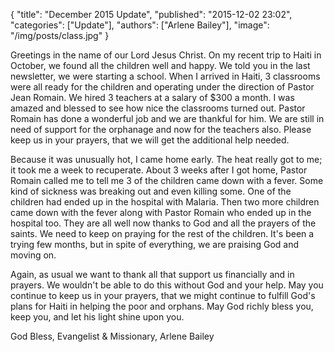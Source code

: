 {
  "title": "December 2015 Update",
  "published": "2015-12-02 23:02",
  "categories": ["Update"],
  "authors": ["Arlene Bailey"],
  "image": "/img/posts/class.jpg"
}

Greetings in the name of our Lord Jesus Christ. On my recent trip to Haiti in October, we found all the children well and happy. We told you in the last newsletter, we were starting a school. When I arrived in Haiti, 3 classrooms were all ready for the children and operating under the direction of Pastor Jean Romain. We hired 3 teachers at a salary of $300 a month. I was amazed and blessed to see how nice the classrooms turned out. Pastor Romain has done a wonderful job and we are thankful for him. We are still in need of support for the orphanage and now for the teachers also. Please keep us in your prayers, that we will get the additional help needed.

Because it was unusually hot, I came home early. The heat really got to me; it took me a week to recuperate. About 3 weeks after I got home, Pastor Romain called me to tell me 3 of the children came down with a fever. Some kind of sickness was breaking out and even killing some. One of the children had ended up in the hospital with Malaria. Then two more children came down with the fever along with Pastor Romain who ended up in the hospital too. They are all well now thanks to God and all the prayers of the saints. We need to keep on praying for the rest of the children. It's been a trying few months, but in spite of everything, we are praising God and moving on.

Again, as usual we want to thank all that support us financially and in prayers. We wouldn't be able to do this without God and your help. May you continue to keep us in your prayers, that we might continue to fulfill God's plans for Haiti in helping the poor and orphans. May God richly bless you, keep you, and let his light shine upon you.

God Bless, 
Evangelist & Missionary,
Arlene Bailey